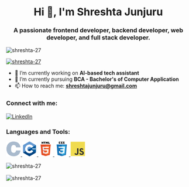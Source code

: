 <h1 align="center">Hi 👋, I'm Shreshta Junjuru</h1>
<h3 align="center">A passionate frontend developer, backend developer, web developer, and full stack developer.</h3>

<p align="left">
  <img src="https://komarev.com/ghpvc/?username=shreshta-27&label=Profile%20views&color=0e75b6&style=flat" alt="shreshta-27" />
</p>

<p align="left">
  <a href="https://github.com/ryo-ma/github-profile-trophy">
    <img src="https://github-profile-trophy.vercel.app/?username=shreshta-27" alt="shreshta-27" />
  </a>
</p>

- 🔭 I’m currently working on **AI-based tech assistant**  
- 🌱 I’m currently pursuing **BCA - Bachelor's of Computer Application**  
- 📫 How to reach me: **shreshtajunjuru@gmail.com**

<h3 align="left">Connect with me:</h3>
<p align="left">
  <a href="https://www.linkedin.com/in/shreshta-junjuru-7698a0361" target="blank">
    <img align="center" src="https://raw.githubusercontent.com/rahuldkjain/github-profile-readme-generator/master/src/images/icons/Social/linked-in-alt.svg" alt="LinkedIn" height="30" width="40" />
  </a>
</p>

<h3 align="left">Languages and Tools:</h3>
<p align="left">
  <a href="https://www.cprogramming.com/" target="_blank" rel="noreferrer">
    <img src="https://raw.githubusercontent.com/devicons/devicon/master/icons/c/c-original.svg" alt="c" width="40" height="40" />
  </a>
  <a href="https://www.w3schools.com/cpp/" target="_blank" rel="noreferrer">
    <img src="https://raw.githubusercontent.com/devicons/devicon/master/icons/cplusplus/cplusplus-original.svg" alt="cplusplus" width="40" height="40" />
  </a>
  <a href="https://www.w3schools.com/html/" target="_blank" rel="noreferrer">
    <img src="https://raw.githubusercontent.com/devicons/devicon/master/icons/html5/html5-original-wordmark.svg" alt="html5" width="40" height="40" />
  </a>
  <a href="https://www.w3schools.com/css/" target="_blank" rel="noreferrer">
    <img src="https://raw.githubusercontent.com/devicons/devicon/master/icons/css3/css3-original-wordmark.svg" alt="css3" width="40" height="40" />
  </a>
  <a href="https://developer.mozilla.org/en-US/docs/Web/JavaScript" target="_blank" rel="noreferrer">
    <img src="https://raw.githubusercontent.com/devicons/devicon/master/icons/javascript/javascript-original.svg" alt="javascript" width="40" height="40" />
  </a>
</p>

<p>
  <img align="center" src="https://github-readme-stats.vercel.app/api/top-langs?username=shreshta-27&show_icons=true&locale=en&layout=compact" alt="shreshta-27" />
</p>

<p>
  <img align="center" src="https://github-readme-streak-stats.herokuapp.com/?user=shreshta-27" alt="shreshta-27" />
</p>